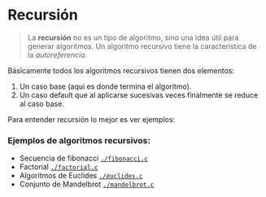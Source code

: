 # Recursión

> La **recursión** no es un tipo de algoritmo, sino una idea útil para generar algoritmos. 
Un algoritmo recursivo tiene la caracteristica de la *autoreferencia*.

Básicamente todos los algoritmos recursivos tienen dos elementos:
  1. Un caso base (aquí es donde termina el algoritmo).
  2. Un caso default que al aplicarse sucesivas veces finalmente se reduce al caso base.

Para entender recursión lo mejor es ver ejemplos:

### Ejemplos de algoritmos recursivos:

- Secuencia de fibonacci  [`./fibonacci.c`](./fibonacci.c)
- Factorial               [`./factorial.c`](./factorial.c)
- Algoritmos de Euclides  [`./euclides.c`](./euclides.c)
- Conjunto de Mandelbrot  [`./mandelbrot.c`](./mandelbrot.c)

